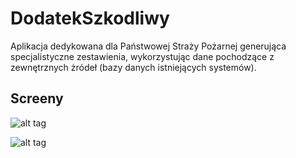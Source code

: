DodatekSzkodliwy
================

Aplikacja dedykowana dla Państwowej Straży Pożarnej generująca specjalistyczne zestawienia, wykorzystując dane pochodzące z zewnętrznych żródeł (bazy danych istniejących systemów).

Screeny
-------

![alt tag](http://gordel.pl/screens/szkodliwe.png)

![alt tag](http://gordel.pl/screens/szkodliwe2.png)
